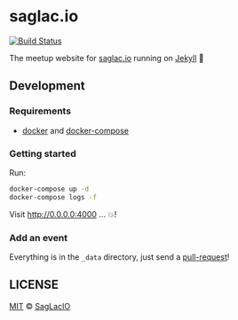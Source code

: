 # saglac.io

[![Build Status](https://travis-ci.org/saglacio/saglac.io.svg?branch=master)](https://travis-ci.org/saglacio/saglac.io)

The meetup website for [saglac.io](https://saglac.io) running on [Jekyll](https://jekyllrb.com/) :rocket:

## Development

### Requirements

- [docker](https://www.docker.com) and [docker-compose](https://docs.docker.com/compose/)

### Getting started

Run:

```bash
docker-compose up -d
docker-compose logs -f
```

Visit http://0.0.0.0:4000 ... :boom:!

### Add an event

Everything is in the `_data` directory, just send a [pull-request](https://github.com/saglacio/saglac.io/pulls)!

## LICENSE

[MIT](LICENSE.md) © [SagLacIO](https://saglac.io)

